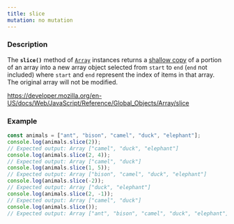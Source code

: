 ```yaml
---
title: slice
mutation: no mutation
---
```


### Description

The <strong><code>slice()</code></strong> method of <a href="https://developer.mozilla.org/en-US/docs/Web/JavaScript/Reference/Global_Objects/Array"><code>Array</code></a> instances returns a <a href="https://developer.mozilla.org/en-US/docs/Glossary/Shallow_copy">shallow copy</a> of a portion of
an array into a new array object selected from <code>start</code> to <code>end</code>
(<code>end</code> not included) where <code>start</code> and <code>end</code> represent
the index of items in that array. The original array will not be modified.

<a href="https://developer.mozilla.org/en-US/docs/Web/JavaScript/Reference/Global_Objects/Array/slice">https://developer.mozilla.org/en-US/docs/Web/JavaScript/Reference/Global_Objects/Array/slice</a>

### Example

```javascript
const animals = ["ant", "bison", "camel", "duck", "elephant"];
console.log(animals.slice(2));
// Expected output: Array ["camel", "duck", "elephant"]
console.log(animals.slice(2, 4));
// Expected output: Array ["camel", "duck"]
console.log(animals.slice(1, 5));
// Expected output: Array ["bison", "camel", "duck", "elephant"]
console.log(animals.slice(-2));
// Expected output: Array ["duck", "elephant"]
console.log(animals.slice(2, -1));
// Expected output: Array ["camel", "duck"]
console.log(animals.slice());
// Expected output: Array ["ant", "bison", "camel", "duck", "elephant"]
```
